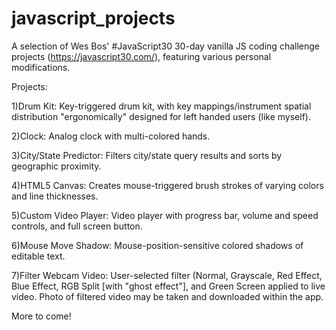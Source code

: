 # javascript_projects
A selection of Wes Bos' #JavaScript30 30-day vanilla JS coding challenge projects (https://javascript30.com/), featuring various personal modifications. 

Projects: 

1)Drum Kit: 
 Key-triggered drum kit, with key mappings/instrument spatial distribution "ergonomically" designed for left handed users (like myself). 

2)Clock: 
 Analog clock with multi-colored hands. 

3)City/State Predictor: 
 Filters city/state query results and sorts by geographic proximity.

4)HTML5 Canvas: 
 Creates mouse-triggered brush strokes of varying colors and line thicknesses. 

5)Custom Video Player: 
 Video player with progress bar, volume and speed controls, and full screen button. 

6)Mouse Move Shadow: 
  Mouse-position-sensitive colored shadows of editable text. 

7)Filter Webcam Video: 
  User-selected filter (Normal, Grayscale, Red Effect, Blue Effect, RGB Split [with "ghost effect"], and Green Screen
  applied to live video. Photo of filtered video may be taken and downloaded within the app.

  More to come! 
